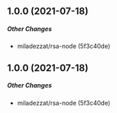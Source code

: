 ## 1.0.0 (2021-07-18)

##### Other Changes

* miladezzat/rsa-node (5f3c40de)

## 1.0.0 (2021-07-18)

##### Other Changes

* miladezzat/rsa-node (5f3c40de)


